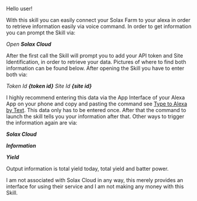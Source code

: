 Hello user!

With this skill you can easily connect your Solax Farm to your alexa in order to retrieve information easily via voice command. 
In order to get information you can prompt the Skill via:

_Open **Solax Cloud**_

After the first call the Skill will prompt you to add your API token and Site Identification, in order to retrieve your data. Pictures of where to find both information
can be found below. After opening the Skill you have to enter both via:

_Token Id **{token id}** Site Id **{site id}**_

I highly recommend entering this data via the App Interface of your Alexa App on your phone and copy and pasting the command see [Type to Alexa by Text](https://www.amazon.com/gp/help/customer/display.html?nodeId=GBUJQF9ZX3TV7MK6). This data only has to be entered once. After that the command to launch the skill tells you your information after that.
Other ways to trigger the information again are via:

_**Solax Cloud**_

_**Information**_

_**Yield**_

Output information is total yield today, total yield and batter power.

I am not associated with Solax Cloud in any way, this merely provides an interface for using their service and I am not making any money with this Skill.
